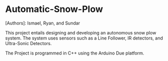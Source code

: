 # Automatic-Snow-Plow
[Authors]: Ismael, Ryan, and Sundar

This project entails designing and developing an autonomous snow plow system.
The system uses sensors such as a Line Follower, IR detectors, and Ultra-Sonic Detectors.

The Project is programmed in C++ using the Arduino Due platform.
